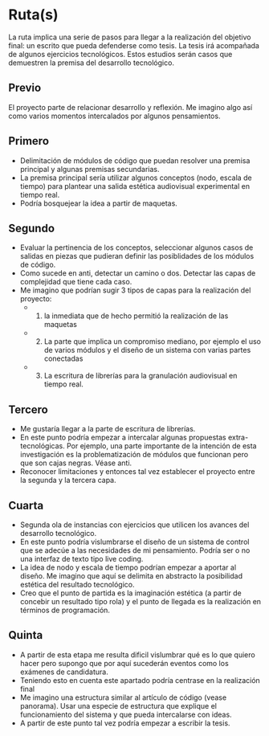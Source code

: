 # Ruta(s)

La ruta implica una serie de pasos para llegar a la realización del objetivo final: un escrito que pueda defenderse como tesis. La tesis irá acompañada de algunos ejercicios tecnológicos. Estos estudios serán casos que demuestren la premisa del desarrollo tecnológico. 

## Previo 

El proyecto parte de relacionar desarrollo y reflexión. Me imagino algo así como varios momentos intercalados por algunos pensamientos. 

## Primero

- Delimitación de módulos de código que puedan resolver una premisa principal y algunas premisas secundarias.
- La premisa principal sería utilizar algunos conceptos (nodo, escala de tiempo) para plantear una salida estética audiovisual experimental en tiempo real.
- Podría bosquejear la idea a partir de maquetas. 

## Segundo

- Evaluar la pertinencia de los conceptos, seleccionar algunos casos de salidas en piezas que pudieran definir las posiblidades de los módulos de código.
- Como sucede en anti, detectar un camino o dos. Detectar las capas de complejidad que tiene cada caso.
- Me imagino que podrían sugir 3 tipos de capas para la realización del proyecto:
  - 1) la inmediata que de hecho permitió la realización de las maquetas
  - 2) La parte que implica un compromiso mediano, por ejemplo el uso de varios módulos y el diseño de un sistema con varias partes conectadas
  - 3) La escritura de librerías para la granulación audiovisual en tiempo real. 

## Tercero

- Me gustaría llegar a la parte de escritura de librerías.
- En este punto podría empezar a intercalar algunas propuestas extra-tecnológicas. Por ejemplo, una parte importante de la intención de esta investigación es la problematización de módulos que funcionan pero que son cajas negras. Véase anti.
- Reconocer limitaciones y entonces tal vez establecer el proyecto entre la segunda y la tercera capa.

## Cuarta

- Segunda ola de instancias con ejercicios que utilicen los avances del desarrollo tecnológico.
- En este punto podría vislumbrarse el diseño de un sistema de control que se adecúe a las necesidades de mi pensamiento. Podría ser o no una interfaz de texto tipo live coding.
- La idea de nodo y escala de tiempo podrían empezar a aportar al diseño. Me imagino que aquí se delimita en abstracto la posibilidad estética del resultado tecnológico.
- Creo que el punto de partida es la imaginación estética (a partir de concebir un resultado tipo rola) y el punto de llegada es la realización en términos de programación.

## Quinta

- A partir de esta etapa me resulta dificil vislumbrar qué es lo que quiero hacer pero supongo que por aquí sucederán eventos como los exámenes de candidatura.
- Teniendo esto en cuenta este apartado podría centrase en la realización final
- Me imagino una estructura similar al artículo de código (vease panorama). Usar una especie de estructura que explique el funcionamiento del sistema y que pueda intercalarse con ideas.
- A partir de este punto tal vez podría empezar a escribir la tesis. 

